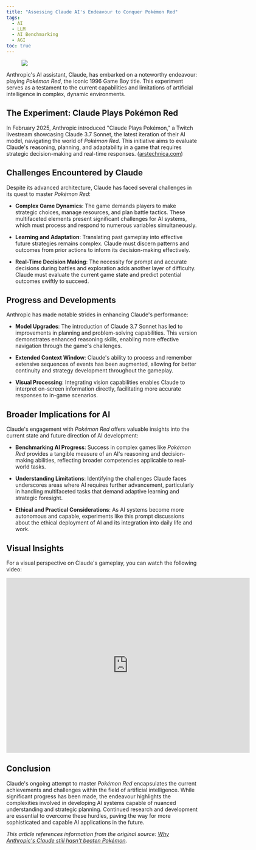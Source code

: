 ```yaml
---
title: "Assessing Claude AI's Endeavour to Conquer Pokémon Red"
tags:
  - AI
  - LLM
  - AI Benchmarking
  - AGI
toc: true
---
```


<figure>
	<a href=""><img src="https://i.imgur.com/TfyqlBB.jpeg"></a>
</figure>


Anthropic's AI assistant, Claude, has embarked on a noteworthy endeavour: playing *Pokémon Red*, the iconic 1996 Game Boy title. This experiment serves as a testament to the current capabilities and limitations of artificial intelligence in complex, dynamic environments.

## The Experiment: Claude Plays Pokémon Red

In February 2025, Anthropic introduced "Claude Plays Pokémon," a Twitch livestream showcasing Claude 3.7 Sonnet, the latest iteration of their AI model, navigating the world of *Pokémon Red*. This initiative aims to evaluate Claude's reasoning, planning, and adaptability in a game that requires strategic decision-making and real-time responses. ([arstechnica.com](https://arstechnica.com/ai/2025/03/why-anthropics-claude-still-hasnt-beaten-pokemon/?utm_source=chatgpt.com))

## Challenges Encountered by Claude

Despite its advanced architecture, Claude has faced several challenges in its quest to master *Pokémon Red*:

- **Complex Game Dynamics**: The game demands players to make strategic choices, manage resources, and plan battle tactics. These multifaceted elements present significant challenges for AI systems, which must process and respond to numerous variables simultaneously. 

- **Learning and Adaptation**: Translating past gameplay into effective future strategies remains complex. Claude must discern patterns and outcomes from prior actions to inform its decision-making effectively. 

- **Real-Time Decision Making**: The necessity for prompt and accurate decisions during battles and exploration adds another layer of difficulty. Claude must evaluate the current game state and predict potential outcomes swiftly to succeed. 

## Progress and Developments

Anthropic has made notable strides in enhancing Claude's performance:

- **Model Upgrades**: The introduction of Claude 3.7 Sonnet has led to improvements in planning and problem-solving capabilities. This version demonstrates enhanced reasoning skills, enabling more effective navigation through the game's challenges.

- **Extended Context Window**: Claude's ability to process and remember extensive sequences of events has been augmented, allowing for better continuity and strategy development throughout the gameplay.

- **Visual Processing**: Integrating vision capabilities enables Claude to interpret on-screen information directly, facilitating more accurate responses to in-game scenarios. 

## Broader Implications for AI

Claude's engagement with *Pokémon Red* offers valuable insights into the current state and future direction of AI development:

- **Benchmarking AI Progress**: Success in complex games like *Pokémon Red* provides a tangible measure of an AI's reasoning and decision-making abilities, reflecting broader competencies applicable to real-world tasks.

- **Understanding Limitations**: Identifying the challenges Claude faces underscores areas where AI requires further advancement, particularly in handling multifaceted tasks that demand adaptive learning and strategic foresight.

- **Ethical and Practical Considerations**: As AI systems become more autonomous and capable, experiments like this prompt discussions about the ethical deployment of AI and its integration into daily life and work.

## Visual Insights

For a visual perspective on Claude's gameplay, you can watch the following video:

<iframe width="640" height="460" src="https://www.youtube.com/watch?v=b16Pdc77H6E&utm_source=chatgpt.com" frameborder="0" allowfullscreen></iframe>


## Conclusion

Claude's ongoing attempt to master *Pokémon Red* encapsulates the current achievements and challenges within the field of artificial intelligence. While significant progress has been made, the endeavour highlights the complexities involved in developing AI systems capable of nuanced understanding and strategic planning. Continued research and development are essential to overcome these hurdles, paving the way for more sophisticated and capable AI applications in the future.

*This article references information from the original source: [Why Anthropic's Claude still hasn't beaten Pokémon](https://arstechnica.com/ai/2025/03/why-anthropics-claude-still-hasnt-beaten-pokemon/).*

